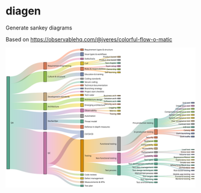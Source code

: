 # diagen
Generate sankey diagrams

Based on https://observablehq.com/@jveres/colorful-flow-o-matic

<img align="left" src="https://github.com/jveres/diagen-QA/blob/main/chart.svg?raw=true" />
